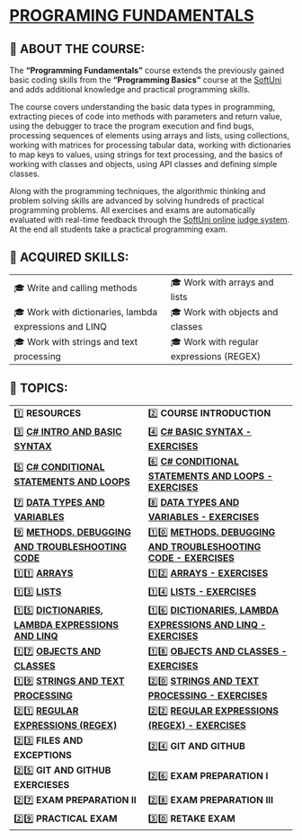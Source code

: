 # [PROGRAMING FUNDAMENTALS](https://softuni.bg/trainings/1939/programming-fundamentals-may-2018)
## :large_blue_diamond: ABOUT THE COURSE: ##

The **“Programming Fundamentals”** course extends the previously gained basic coding skills from the **“Programming Basics”** course at the [SoftUni](https://softuni.org/) and adds additional knowledge and practical programming skills.

The course covers understanding the basic data types in programming, extracting pieces of code into methods with parameters and return value, using the debugger to trace the program execution and find bugs, processing sequences of elements using arrays and lists, using collections, working with matrices for processing tabular data, working with dictionaries to map keys to values, using strings for text processing, and the basics of working with classes and objects, using API classes and defining simple classes.

Along with the programming techniques, the algorithmic thinking and problem solving skills are advanced by solving hundreds of practical programming problems. All exercises and exams are automatically evaluated with real-time feedback through the [SoftUni online judge system](https://judge.softuni.bg/). At the end all students take a practical programming exam.

## :large_blue_diamond: ACQUIRED SKILLS: ##

| | |
------------ | -------------
:mortar_board: Write and calling methods | :mortar_board: Work with arrays and lists
:mortar_board: Work with dictionaries, lambda expressions and LINQ | :mortar_board: Work with objects and classes
:mortar_board: Work with strings and text processing | :mortar_board: Work with regular expressions (REGEX)

## :large_blue_diamond: TOPICS: ##

| | |
------------ | -------------
:one: **RESOURCES** | :two: **COURSE INTRODUCTION**
:three: [**C# INTRO AND BASIC SYNTAX**](https://github.com/OgnyanDD/Programming-Fundamentals/tree/master/T3.%20C%23%20INTRO%20AND%20BASIC%20SYNTAX) | :four: [**C# BASIC SYNTAX - EXERCISES**](https://github.com/OgnyanDD/Programming-Fundamentals/tree/master/T4.%20C%23%20BASIC%20SYNTAX%20-%20EXERCISES)
:five: [**C# CONDITIONAL STATEMENTS AND LOOPS**](https://github.com/OgnyanDD/Programming-Fundamentals/tree/master/T5.%20C%23%20CONDITIONAL%20STATEMENTS%20AND%20LOOPS) | :six: [**C# CONDITIONAL STATEMENTS AND LOOPS - EXERCISES**](https://github.com/OgnyanDD/Programming-Fundamentals/tree/master/T6.%20C%23%20CONDITIONAL%20STATEMENTS%20AND%20LOOPS%20-%20EXERCISES)
:seven: [**DATA TYPES AND VARIABLES**](https://github.com/OgnyanDD/Programming-Fundamentals/tree/master/T7.%20DATA%20TYPES%20AND%20VARIABLES) | :eight: [**DATA TYPES AND VARIABLES - EXERCISES**](https://github.com/OgnyanDD/Programming-Fundamentals/tree/master/T8.%20DATA%20TYPES%20AND%20VARIABLES%20-%20EXERCISES)
:nine: [**METHODS. DEBUGGING AND TROUBLESHOOTING CODE**](https://github.com/OgnyanDD/Programming-Fundamentals/tree/master/T9.%20METHODS.%20DEBUGGING%20AND%20TROUBLESHOOTING%20CODE) | :one::zero: [**METHODS. DEBUGGING AND TROUBLESHOOTING CODE - EXERCISES**](https://github.com/OgnyanDD/Programming-Fundamentals/tree/master/TF10.%20METHODS.%20DEB%20AND%20TROUBLESHOOTING%20CODE%20-%20EX)
:one::one: [**ARRAYS**](https://github.com/OgnyanDD/Programming-Fundamentals/tree/master/TF11.%20ARRAYS) | :one::two: [**ARRAYS - EXERCISES**](https://github.com/OgnyanDD/Programming-Fundamentals/tree/master/TF12.%20ARRAYS%20-%20EXCERCISES)
:one::three: [**LISTS**](https://github.com/OgnyanDD/Programming-Fundamentals/tree/master/TF13.%20LISTS) | :one::four: [**LISTS - EXERCISES**](https://github.com/OgnyanDD/Programming-Fundamentals/tree/master/TF14.%20LISTS%20-%20EXERCISES)
:one::five: [**DICTIONARIES, LAMBDA EXPRESSIONS AND LINQ**](https://github.com/OgnyanDD/Programming-Fundamentals/tree/master/TF15.%20DICTIONARIES%2C%20LAMBDA%20EXPRESSIONS%20AND%20LINQ) | :one::six: [**DICTIONARIES, LAMBDA EXPRESSIONS AND LINQ - EXERCISES**](https://github.com/OgnyanDD/Programming-Fundamentals/tree/master/TF16.%20DICTIONARIES%2C%20LAMBDA%20EXPRESSIONS%20AND%20LINQ%20%20EX)
:one::seven: [**OBJECTS AND CLASSES**](https://github.com/OgnyanDD/Programming-Fundamentals/tree/master/TF17.%20OBJECTS%20AND%20CLASSES) | :one::eight: [**OBJECTS AND CLASSES - EXERCISES**](https://github.com/OgnyanDD/Programming-Fundamentals/tree/master/TF18.%20OBJECTS%20AND%20CLASSES%20-%20EXERCISES)
:one::nine: [**STRINGS AND TEXT PROCESSING**](https://github.com/OgnyanDD/Programming-Fundamentals/tree/master/TF19.%20STRINGS%20AND%20TEXT%20PROCESSING) | :two::zero: [**STRINGS AND TEXT PROCESSING - EXERCISES**](https://github.com/OgnyanDD/Programming-Fundamentals/tree/master/TF20.%20STRINGS%20AND%20TEXT%20PROCESSING%20-%20EX)
:two::one: [**REGULAR EXPRESSIONS (REGEX)**](https://github.com/OgnyanDD/Programming-Fundamentals/tree/master/TF21.%20REGULAR%20EXPRESSIONS%20(REGEX)) | :two::two: [**REGULAR EXPRESSIONS (REGEX) - EXERCISES**](https://github.com/OgnyanDD/Programming-Fundamentals/tree/master/TF22.%20REGULAR%20EXPRESSIONS%20(REGEX)%20-%20EX)
:two::three: **FILES AND EXCEPTIONS** | :two::four: **GIT AND GITHUB**
:two::five: **GIT AND GITHUB EXERCIESES** | :two::six: **EXAM PREPARATION I**
:two::seven: **EXAM PREPARATION II** | :two::eight: **EXAM PREPARATION III**
:two::nine: **PRACTICAL EXAM** | :three::zero: **RETAKE EXAM**
